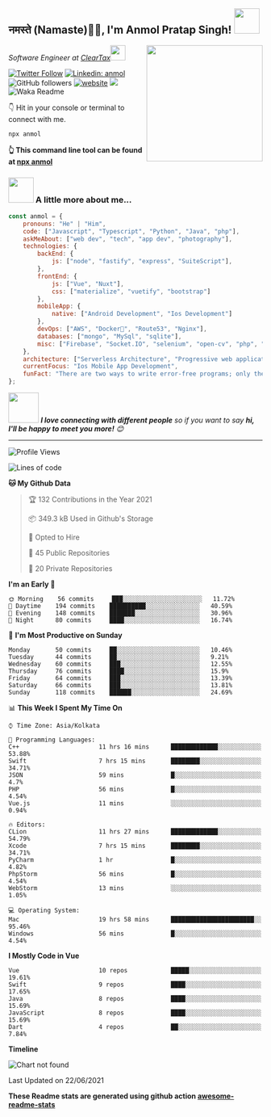<h2>नमस्ते (Namaste)🙏🏻, I'm Anmol Pratap Singh! <img src="https://media.giphy.com/media/12oufCB0MyZ1Go/giphy.gif" width="50"></h2>
<img align='right' src="https://media.giphy.com/media/M9gbBd9nbDrOTu1Mqx/giphy.gif" width="230">
<p><em>Software Engineer at <a href="http://www.cleartax.in">ClearTax</a><img src="https://media.giphy.com/media/WUlplcMpOCEmTGBtBW/giphy.gif" width="30"> 
</em></p>

[![Twitter Follow](https://img.shields.io/twitter/follow/misteranmol?label=Follow)](https://twitter.com/intent/follow?screen_name=misteranmol)
[![Linkedin: anmol](https://img.shields.io/badge/-anmol-blue?style=flat-square&logo=Linkedin&logoColor=white&link=https://www.linkedin.com/in/anmol-p-singh/)](https://www.linkedin.com/in/anmol-p-singh/)
![GitHub followers](https://img.shields.io/github/followers/anmol098?label=Follow&style=social)
[![website](https://img.shields.io/badge/Website-46a2f1.svg?&style=flat-square&logo=Google-Chrome&logoColor=white&link=https://anmolsingh.me/)](https://anmolsingh.me/)
![](https://visitor-badge.glitch.me/badge?page_id=anmol098.anmol098)
![Waka Readme](https://github.com/anmol098/anmol098/workflows/Waka%20Readme/badge.svg)

👇 Hit in your console or terminal to connect with me.

```bash
npx anmol
```
**👆 This command line tool can be found at [npx anmol](https://github.com/anmol098/npx_card)**

### <img src="https://media.giphy.com/media/VgCDAzcKvsR6OM0uWg/giphy.gif" width="50"> A little more about me...  

```javascript
const anmol = {
    pronouns: "He" | "Him",
    code: ["Javascript", "Typescript", "Python", "Java", "php"],
    askMeAbout: ["web dev", "tech", "app dev", "photography"],
    technologies: {
        backEnd: {
            js: ["node", "fastify", "express", "SuiteScript"],
        },
        frontEnd: {
            js: ["Vue", "Nuxt"],
            css: ["materialize", "vuetify", "bootstrap"]
        },
        mobileApp: {
            native: ["Android Development", "Ios Development"]
        },
        devOps: ["AWS", "Docker🐳", "Route53", "Nginx"],
        databases: ["mongo", "MySql", "sqlite"],
        misc: ["Firebase", "Socket.IO", "selenium", "open-cv", "php", "SuiteApp"]
    },
    architecture: ["Serverless Architecture", "Progressive web applications", "Single page applications"],
    currentFocus: "Ios Mobile App Development",
    funFact: "There are two ways to write error-free programs; only the third one works"
};
```

<img src="https://media.giphy.com/media/LnQjpWaON8nhr21vNW/giphy.gif" width="60"> <em><b>I love connecting with different people</b> so if you want to say <b>hi, I'll be happy to meet you more!</b> 😊</em>

---
<!--START_SECTION:waka-->
![Profile Views](http://img.shields.io/badge/Profile%20Views-874-blue)

![Lines of code](https://img.shields.io/badge/From%20Hello%20World%20I%27ve%20Written-1.5%20million%20lines%20of%20code-blue)

**🐱 My Github Data** 

> 🏆 132 Contributions in the Year 2021
 > 
> 📦 349.3 kB Used in Github's Storage 
 > 
> 💼 Opted to Hire
 > 
> 📜 45 Public Repositories 
 > 
> 🔑 20 Private Repositories  
 > 
**I'm an Early 🐤** 

```text
🌞 Morning    56 commits     ███░░░░░░░░░░░░░░░░░░░░░░   11.72% 
🌆 Daytime    194 commits    ██████████░░░░░░░░░░░░░░░   40.59% 
🌃 Evening    148 commits    ███████░░░░░░░░░░░░░░░░░░   30.96% 
🌙 Night      80 commits     ████░░░░░░░░░░░░░░░░░░░░░   16.74%

```
📅 **I'm Most Productive on Sunday** 

```text
Monday       50 commits     ██░░░░░░░░░░░░░░░░░░░░░░░   10.46% 
Tuesday      44 commits     ██░░░░░░░░░░░░░░░░░░░░░░░   9.21% 
Wednesday    60 commits     ███░░░░░░░░░░░░░░░░░░░░░░   12.55% 
Thursday     76 commits     ████░░░░░░░░░░░░░░░░░░░░░   15.9% 
Friday       64 commits     ███░░░░░░░░░░░░░░░░░░░░░░   13.39% 
Saturday     66 commits     ███░░░░░░░░░░░░░░░░░░░░░░   13.81% 
Sunday       118 commits    ██████░░░░░░░░░░░░░░░░░░░   24.69%

```


📊 **This Week I Spent My Time On** 

```text
⌚︎ Time Zone: Asia/Kolkata

💬 Programming Languages: 
C++                      11 hrs 16 mins      █████████████░░░░░░░░░░░░   53.88% 
Swift                    7 hrs 15 mins       ████████░░░░░░░░░░░░░░░░░   34.71% 
JSON                     59 mins             █░░░░░░░░░░░░░░░░░░░░░░░░   4.7% 
PHP                      56 mins             █░░░░░░░░░░░░░░░░░░░░░░░░   4.54% 
Vue.js                   11 mins             ░░░░░░░░░░░░░░░░░░░░░░░░░   0.94%

🔥 Editors: 
CLion                    11 hrs 27 mins      █████████████░░░░░░░░░░░░   54.79% 
Xcode                    7 hrs 15 mins       ████████░░░░░░░░░░░░░░░░░   34.71% 
PyCharm                  1 hr                █░░░░░░░░░░░░░░░░░░░░░░░░   4.82% 
PhpStorm                 56 mins             █░░░░░░░░░░░░░░░░░░░░░░░░   4.54% 
WebStorm                 13 mins             ░░░░░░░░░░░░░░░░░░░░░░░░░   1.05%

💻 Operating System: 
Mac                      19 hrs 58 mins      ███████████████████████░░   95.46% 
Windows                  56 mins             █░░░░░░░░░░░░░░░░░░░░░░░░   4.54%

```

**I Mostly Code in Vue** 

```text
Vue                      10 repos            █████░░░░░░░░░░░░░░░░░░░░   19.61% 
Swift                    9 repos             ████░░░░░░░░░░░░░░░░░░░░░   17.65% 
Java                     8 repos             ████░░░░░░░░░░░░░░░░░░░░░   15.69% 
JavaScript               8 repos             ████░░░░░░░░░░░░░░░░░░░░░   15.69% 
Dart                     4 repos             ██░░░░░░░░░░░░░░░░░░░░░░░   7.84%

```


**Timeline**

![Chart not found](https://raw.githubusercontent.com/anmol098/anmol098/master/charts/bar_graph.png) 


 Last Updated on 22/06/2021
<!--END_SECTION:waka-->

**These Readme stats are generated using github action [awesome-readme-stats](https://github.com/anmol098/waka-readme-stats)**
